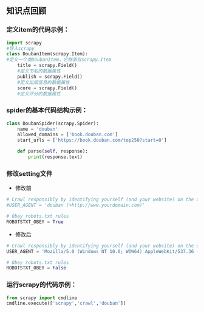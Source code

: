 ## 知识点回顾

### 定义item的代码示例：
```python
import scrapy
#导入scrapy
class DoubanItem(scrapy.Item):
#定义一个类DoubanItem，它继承自scrapy.Item
    title = scrapy.Field()
    #定义书名的数据属性
    publish = scrapy.Field()
    #定义出版信息的数据属性
    score = scrapy.Field()
    #定义评分的数据属性
```
### spider的基本代码结构示例：

```python
class DoubanSpider(scrapy.Spider):
    name = 'douban'
    allowed_domains = ['book.douban.com']
    start_urls = ['https://book.douban.com/top250?start=0']

    def parse(self, response):
        print(response.text)
```

### 修改setting文件
- 修改前
```python
# Crawl responsibly by identifying yourself (and your website) on the user-agent
#USER_AGENT = 'douban (+http://www.yourdomain.com)'

# Obey robots.txt rules
ROBOTSTXT_OBEY = True
```
- 修改后
```python
# Crawl responsibly by identifying yourself (and your website) on the user-agent
USER_AGENT = 'Mozilla/5.0 (Windows NT 10.0; WOW64) AppleWebKit/537.36 (KHTML, like Gecko) Chrome/71.0.3578.98 Safari/537.36'

# Obey robots.txt rules
ROBOTSTXT_OBEY = False
```
### 运行scrapy的代码示例：

```python
from scrapy import cmdline
cmdline.execute(['scrapy','crawl','douban'])
```



